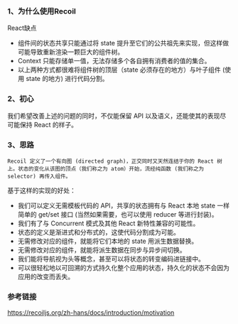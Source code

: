 <!--
 * @Author: ArdenZhao
 * @Date: 2021-12-25 12:50:15
 * @LastEditors: Do not edit
 * @LastEditTime: 2021-12-25 12:54:57
 * @FilePath: /react-ts/src/docs/1、recoil.md
-->
### 1、为什么使用Recoil
React缺点
+ 组件间的状态共享只能通过将 state 提升至它们的公共祖先来实现，但这样做可能导致重新渲染一颗巨大的组件树。
+ Context 只能存储单一值，无法存储多个各自拥有消费者的值的集合。
+ 以上两种方式都很难将组件树的顶层（state 必须存在的地方）与叶子组件 (使用 state 的地方) 进行代码分割。


### 2、初心

我们希望改善上述的问题的同时，不仅能保留 API 以及语义，还能使其的表现尽可能保持 React 的样子。


### 3、思路
`Recoil 定义了一个有向图 (directed graph)，正交同时又天然连结于你的 React 树上。状态的变化从该图的顶点（我们称之为 atom）开始，流经纯函数 (我们称之为 selector) 再传入组件。`

基于这样的实现的好处：
+ 我们可以定义无需模板代码的 API，共享的状态拥有与 React 本地 state 一样简单的 get/set 接口 (当然如果需要，也可以使用 reducer 等进行封装)。
+ 我们有了与 Concurrent 模式及其他 React 新特性兼容的可能性。
+ 状态的定义是渐进式和分布式的，这使代码分割成为可能。
+ 无需修改对应的组件，就能将它们本地的 state 用派生数据替换。
+ 无需修改对应的组件，就能将派生数据在同步与异步间切换。
+ 我们能将导航视为头等概念，甚至可以将状态的转变编码进链接中。
+ 可以很轻松地以可回溯的方式持久化整个应用的状态，持久化的状态不会因为应用的改变而丢失。



### 参考链接
https://recoiljs.org/zh-hans/docs/introduction/motivation